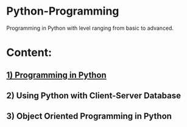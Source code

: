 # Python-Programming
Programming in Python with level ranging from basic to advanced.

# Content:

## [1) Programming in Python](https://github.com/NishkarshRaj/Python-Programming/tree/master/1_Fundamental%20Python%20Programming)
## 2) Using Python with Client-Server Database 
## 3) Object Oriented Programming in Python
